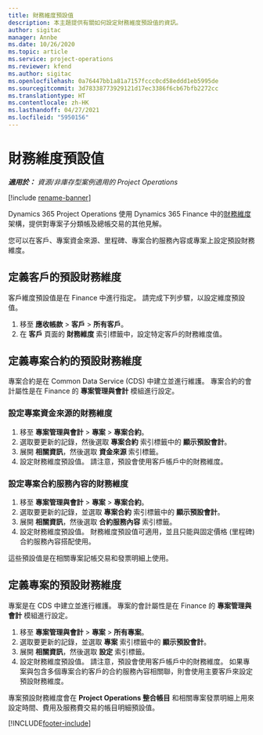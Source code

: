```yaml
---
title: 財務維度預設值
description: 本主題提供有關如何設定財務維度預設值的資訊。
author: sigitac
manager: Annbe
ms.date: 10/26/2020
ms.topic: article
ms.service: project-operations
ms.reviewer: kfend
ms.author: sigitac
ms.openlocfilehash: 0a76447bb1a81a7157fccc0cd58eddd1eb5995de
ms.sourcegitcommit: 3d78338773929121d17ec3386f6cb67bfb2272cc
ms.translationtype: HT
ms.contentlocale: zh-HK
ms.lasthandoff: 04/27/2021
ms.locfileid: "5950156"
---
```

# <a name="financial-dimension-defaults"></a>財務維度預設值

_**適用於：** 資源/非庫存型案例適用的 Project Operations_

[!include [rename-banner](~/includes/cc-data-platform-banner.md)]

Dynamics 365 Project Operations 使用 Dynamics 365 Finance 中的[財務維度](/dynamics365/finance/general-ledger/financial-dimensions)架構，提供對專案子分類帳及總帳交易的其他見解。

您可以在客戶、專案資金來源、里程碑、專案合約服務內容或專案上設定預設財務維度。

## <a name="define-default-financial-dimensions-for-a-customer"></a>定義客戶的預設財務維度

客戶維度預設值是在 Finance 中進行指定。 請完成下列步驟，以設定維度預設值。

1. 移至 **應收帳款** > **客戶** > **所有客戶**。
2. 在 **客戶** 頁面的 **財務維度** 索引標籤中，設定特定客戶的財務維度值。

## <a name="define-default-financial-dimensions-for-project-contracts"></a>定義專案合約的預設財務維度

專案合約是在 Common Data Service (CDS) 中建立並進行維護。 專案合約的會計屬性是在 Finance 的 **專案管理與會計** 模組進行設定。

### <a name="set-financial-dimensions-for-a-project-funding-source"></a>設定專案資金來源的財務維度

1. 移至 **專案管理與會計** > **專案** > **專案合約**。
2. 選取要更新的記錄，然後選取 **專案合約** 索引標籤中的 **顯示預設會計**。
3. 展開 **相關資訊**，然後選取 **資金來源** 索引標籤。
4. 設定財務維度預設值。 請注意，預設會使用客戶帳戶中的財務維度。

### <a name="set-financial-dimensions-for-a-project-contract-line"></a>設定專案合約服務內容的財務維度

1. 移至 **專案管理與會計** > **專案** > **專案合約**。
2. 選取要更新的記錄，並選取 **專案合約** 索引標籤中的 **顯示預設會計**。
3. 展開 **相關資訊**，然後選取 **合約服務內容** 索引標籤。
4. 設定財務維度預設值。 財務維度預設值可適用，並且只能與固定價格 (里程碑) 合約服務內容搭配使用。

這些預設值是在相關專案記帳交易和發票明細上使用。

## <a name="define-default-financial-dimensions-for-projects"></a>定義專案的預設財務維度

專案是在 CDS 中建立並進行維護。 專案的會計屬性是在 Finance 的 **專案管理與會計** 模組進行設定。

1. 移至 **專案管理與會計** > **專案** > **所有專案**。
2. 選取要更新的記錄，並選取 **專案** 索引標籤中的 **顯示預設會計**。
3. 展開 **相關資訊**，然後選取 **設定** 索引標籤。
4. 設定財務維度預設值。 請注意，預設會使用客戶帳戶中的財務維度。 如果專案與包含多個專案合約客戶的合約服務內容相關聯，則會使用主要客戶來設定預設財務維度。

專案預設財務維度會在 **Project Operations 整合帳目** 和相關專案發票明細上用來設定時間、費用及服務費交易的帳目明細預設值。


[!INCLUDE[footer-include](../includes/footer-banner.md)]